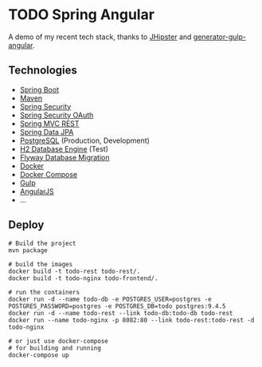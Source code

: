 # TODO Spring Angular

A demo of my recent tech stack, thanks to [JHipster](http://jhipster.github.io/)
and [generator-gulp-angular](https://github.com/Swiip/generator-gulp-angular).

## Technologies

* [Spring Boot](http://projects.spring.io/spring-boot/)
* [Maven](http://maven.apache.org/)
* [Spring Security](http://projects.spring.io/spring-security/)
* [Spring Security OAuth](http://projects.spring.io/spring-security-oauth/)
* [Spring MVC REST](http://spring.io/guides/gs/rest-service/)
* [Spring Data JPA](http://projects.spring.io/spring-data-jpa/)
* [PostgreSQL](http://www.postgresql.org/) (Production, Development)
* [H2 Database Engine](http://www.h2database.com/) (Test)
* [Flyway Database Migration](http://flywaydb.org/)
* [Docker](https://www.docker.com/)
* [Docker Compose](https://docs.docker.com/compose/)
* [Gulp](http://gulpjs.com/)
* [AngularJS](https://angularjs.org/)
* ...

## Deploy

```
# Build the project
mvn package

# build the images
docker build -t todo-rest todo-rest/.
docker build -t todo-nginx todo-frontend/.

# run the containers
docker run -d --name todo-db -e POSTGRES_USER=postgres -e POSTGRES_PASSWORD=postgres -e POSTGRES_DB=todo postgres:9.4.5
docker run -d --name todo-rest --link todo-db:todo-db todo-rest
docker run --name todo-nginx -p 8082:80 --link todo-rest:todo-rest -d todo-nginx

# or just use docker-compose
# for building and running
docker-compose up
 


